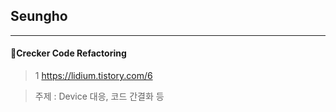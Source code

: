 ##                                                Seungho

--------

#### 🔶Crecker Code Refactoring

> 1 https://lidium.tistory.com/6 <br>

> 주제 : Device 대응, 코드 간결화 등



